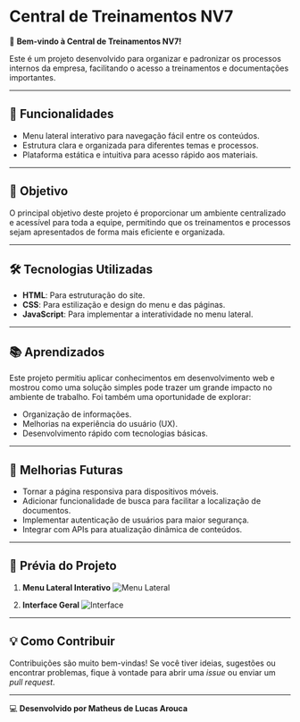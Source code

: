 # Central de Treinamentos NV7

🚀 **Bem-vindo à Central de Treinamentos NV7!**

Este é um projeto desenvolvido para organizar e padronizar os processos internos da empresa, facilitando o acesso a treinamentos e documentações importantes.

---

## 🌟 Funcionalidades
- Menu lateral interativo para navegação fácil entre os conteúdos.
- Estrutura clara e organizada para diferentes temas e processos.
- Plataforma estática e intuitiva para acesso rápido aos materiais.

---

## 🎯 Objetivo
O principal objetivo deste projeto é proporcionar um ambiente centralizado e acessível para toda a equipe, permitindo que os treinamentos e processos sejam apresentados de forma mais eficiente e organizada.

---

## 🛠️ Tecnologias Utilizadas
- **HTML**: Para estruturação do site.
- **CSS**: Para estilização e design do menu e das páginas.
- **JavaScript**: Para implementar a interatividade no menu lateral.

---

## 📚 Aprendizados
Este projeto permitiu aplicar conhecimentos em desenvolvimento web e mostrou como uma solução simples pode trazer um grande impacto no ambiente de trabalho. Foi também uma oportunidade de explorar:
- Organização de informações.
- Melhorias na experiência do usuário (UX).
- Desenvolvimento rápido com tecnologias básicas.

---

## 📱 Melhorias Futuras
- Tornar a página responsiva para dispositivos móveis.
- Adicionar funcionalidade de busca para facilitar a localização de documentos.
- Implementar autenticação de usuários para maior segurança.
- Integrar com APIs para atualização dinâmica de conteúdos.

---

## 📸 Prévia do Projeto

1. **Menu Lateral Interativo**
![Menu Lateral](https://github.com/user-attachments/assets/a23cf7d9-c8e8-4c30-8214-9a973291c513)


2. **Interface Geral**
![Interface](https://github.com/user-attachments/assets/b97d8c82-c205-407d-8011-2ccb77d967dc)


---

## 💡 Como Contribuir
Contribuições são muito bem-vindas! Se você tiver ideias, sugestões ou encontrar problemas, fique à vontade para abrir uma _issue_ ou enviar um _pull request_.

---

💻 **Desenvolvido por Matheus de Lucas Arouca**

